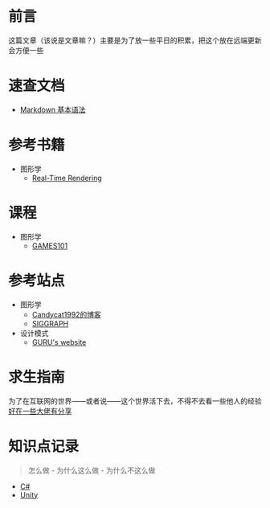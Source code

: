 
# 前言
这篇文章（该说是文章嘛？）主要是为了放一些平日的积累，把这个放在远端更新会方便一些

# 速查文档
- [Markdown 基本语法](https://markdown.com.cn/basic-syntax/) 

# 参考书籍
- 图形学
  - [Real-Time Rendering](https://www.realtimerendering.com/)

# 课程
- 图形学
  - [GAMES101](https://sites.cs.ucsb.edu/~lingqi/teaching/games101.html)

# 参考站点
- 图形学
  - [Candycat1992的博客](https://candycat1992.github.io/)
  - [SIGGRAPH](https://www.siggraph.org/)
- 设计模式
  - [GURU's website](https://refactoringguru.cn/design-patterns/catalog)

# 求生指南
为了在互联网的世界——或者说——这个世界活下去，不得不去看一些他人的经验  
[好在一些大佬有分享](category/Survive.md)

# 知识点记录
> 怎么做 - 为什么这么做 - 为什么不这么做
- [C#](category/Record/CSharp.md)
- [Unity](category/Record/Unity.md)



